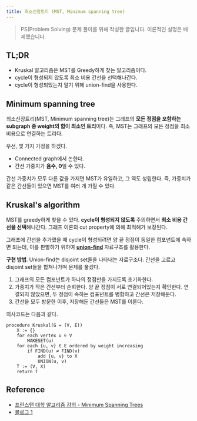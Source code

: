 ```yaml
---
title: 최소신장트리 (MST, Minimum spanning tree)
---
```


> PS(Problem Solving) 문제 풀이를 위해 작성한 글입니다. 이론적인 설명은
> 배제했습니다.

## TL;DR

- Kruskal 알고리즘은 MST를 Greedy하게 찾는 알고리즘이다.
- cycle이 형성되지 않도록 최소 비용 간선을 선택해나간다.
- cycle이 형성되었는지 알기 위해 union-find을 사용한다.

## Minimum spanning tree

최소신장트리(MST, Minimum spanning tree)는 그래프의 **모든 정점을 포함하는
subgraph 중 weight의 합이 최소인 트리**이다. 즉, MST는 그래프의 모든 정점을
최소비용으로 연결하는 트리다.

우선, 몇 가지 가정을 하겠다.

- Connected graph에서 논한다.
- 간선 가중치가 **음수, 0**일 수 있다.

간선 가중치가 모두 다른 값을 가지면 MST가 유일하고, 그 역도 성립한다. 즉,
가중치가 같은 간선들이 있으면 MST를 여러 개 가질 수 있다. 

## Kruskal's algorithm
 
MST를 greedy하게 찾을 수 있다. **cycle이 형성되지 않도록** 주의하면서 **최소
비용 간선을 선택**해나간다. 그래프 이론의 cut property에 의해 최적해가 보장된다.

그래프에 간선을 추가했을 때 cycle이 형성되려면 양 끝 정점이 동일한 컴포넌트에
속하면 되는데, 이를 판별하기 위하여 **[union-find](/posts/2024-09-12-union-find)** 자료구조를 활용한다.

**구현 방법**. Union-find는 disjoint set들을 나타내는 자료구조다. 간선을 고르고
disjoint set들을 합쳐나가며 문제를 풀겠다.

1. 그래프의 모든 컴포넌트가 하나의 정점만을 가지도록 초기화한다.
2. 가중치가 작은 간선부터 순회한다. 양 끝 정점이 서로 연결되어있는지
확인한다. 연결되지 않았으면, 두 정점이 속하는 컴포넌트를 병합하고 간선은
저장해둔다.
3. 간선을 모두 방문한 이후, 저장해둔 간선들은 MST를 이룬다.


의사코드는 다음과 같다.

```
procedure Kruskal(G = (V, E))
    X := {}
    for each vertex u ∈ V
        MAKESET(u)
    for each {u, v} ∈ E ordered by weight increasing
        if FIND(u) ≠ FIND(v)
            add {u, v} to X
            UNION(u, v)
    T := (V, X)
    return T
```

## Reference

- [프린스턴 대학 알고리즘 강의 - Minimum Spanning Trees](https://algs4.cs.princeton.edu/43mst/)
- [블로그 1](https://rntlqvnf.github.io/lecture%20notes/algorithm-5th-week-1/)
